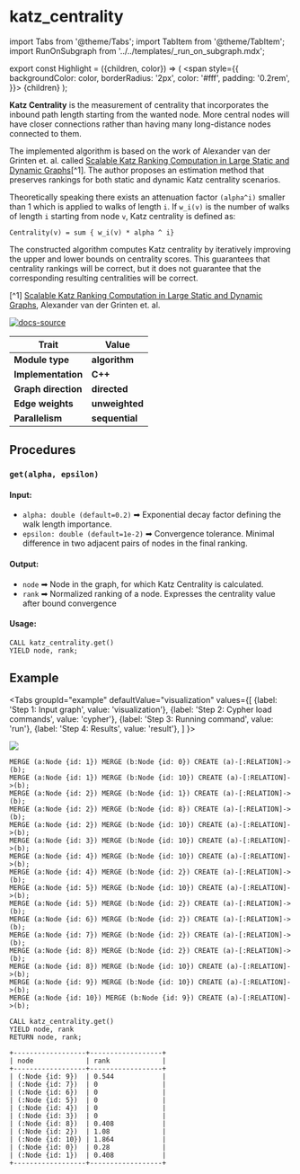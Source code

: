 # katz_centrality

import Tabs from '@theme/Tabs';
import TabItem from '@theme/TabItem';
import RunOnSubgraph from '../../templates/_run_on_subgraph.mdx';

export const Highlight = ({children, color}) => (
<span
style={{
      backgroundColor: color,
      borderRadius: '2px',
      color: '#fff',
      padding: '0.2rem',
    }}>
{children}
</span>
);

**Katz Centrality** is the measurement of centrality that incorporates the
inbound path length starting from the wanted node. More central nodes will have
closer connections rather than having many long-distance nodes connected to
them.

The implemented algorithm is based on the work of Alexander van der Grinten et.
al. called [Scalable Katz Ranking Computation in Large Static and Dynamic
Graphs](https://arxiv.org/pdf/1807.03847.pdf)[^1]. The author proposes an
estimation method that preserves rankings for both static and dynamic Katz
centrality scenarios.

Theoretically speaking there exists an attenuation factor `(alpha^i)` smaller
than 1 which is applied to walks of length `i`. If `w_i(v)` is the number of
walks of length `i` starting from node `v`, Katz centrality is defined as:

```
Centrality(v) = sum { w_i(v) * alpha ^ i}
```

The constructed algorithm computes Katz centrality by iteratively improving the
upper and lower bounds on centrality scores. This guarantees that centrality
rankings will be correct, but it does not guarantee that the corresponding
resulting centralities will be correct.

[^1] [Scalable Katz Ranking Computation in Large Static and Dynamic
Graphs](https://arxiv.org/pdf/1807.03847.pdf), Alexander van der Grinten et. al.

[![docs-source](https://img.shields.io/badge/source-katz_centrality-FB6E00?logo=github&style=for-the-badge)](https://github.com/memgraph/mage/blob/main/cpp/katz_centrality_module/katz_centrality_module.cpp)

| Trait               | Value                                                 |
| ------------------- | ----------------------------------------------------- |
| **Module type**     | <Highlight color="#FB6E00">**algorithm**</Highlight>  |
| **Implementation**  | <Highlight color="#FB6E00">**C++**</Highlight>        |
| **Graph direction** | <Highlight color="#FB6E00">**directed**</Highlight>   |
| **Edge weights**    | <Highlight color="#FB6E00">**unweighted**</Highlight> |
| **Parallelism**     | <Highlight color="#FB6E00">**sequential**</Highlight> |

## Procedures

<RunOnSubgraph/>

### `get(alpha, epsilon)`

#### Input:

- `alpha: double (default=0.2)` ➡ Exponential decay factor defining the walk length
  importance.
- `epsilon: double (default=1e-2)` ➡ Convergence tolerance. Minimal difference in two
  adjacent pairs of nodes in the final ranking.

#### Output:

- `node` ➡ Node in the graph, for which Katz Centrality is calculated.
- `rank` ➡ Normalized ranking of a node. Expresses the centrality value after
  bound convergence

#### Usage:

```cypher
CALL katz_centrality.get()
YIELD node, rank;
```

## Example

<Tabs
groupId="example"
defaultValue="visualization"
values={[
{label: 'Step 1: Input graph', value: 'visualization'},
{label: 'Step 2: Cypher load commands', value: 'cypher'},
{label: 'Step 3: Running command', value: 'run'},
{label: 'Step 4: Results', value: 'result'},
]
}>
<TabItem value="visualization">

![](/pages/advanced-algorithms/available-algorithms/katz_centrality/memgraph-katz.png)

  </TabItem>
  <TabItem value="cypher">

```cypher
MERGE (a:Node {id: 1}) MERGE (b:Node {id: 0}) CREATE (a)-[:RELATION]->(b);
MERGE (a:Node {id: 1}) MERGE (b:Node {id: 10}) CREATE (a)-[:RELATION]->(b);
MERGE (a:Node {id: 2}) MERGE (b:Node {id: 1}) CREATE (a)-[:RELATION]->(b);
MERGE (a:Node {id: 2}) MERGE (b:Node {id: 8}) CREATE (a)-[:RELATION]->(b);
MERGE (a:Node {id: 2}) MERGE (b:Node {id: 10}) CREATE (a)-[:RELATION]->(b);
MERGE (a:Node {id: 3}) MERGE (b:Node {id: 10}) CREATE (a)-[:RELATION]->(b);
MERGE (a:Node {id: 4}) MERGE (b:Node {id: 10}) CREATE (a)-[:RELATION]->(b);
MERGE (a:Node {id: 4}) MERGE (b:Node {id: 2}) CREATE (a)-[:RELATION]->(b);
MERGE (a:Node {id: 5}) MERGE (b:Node {id: 10}) CREATE (a)-[:RELATION]->(b);
MERGE (a:Node {id: 5}) MERGE (b:Node {id: 2}) CREATE (a)-[:RELATION]->(b);
MERGE (a:Node {id: 6}) MERGE (b:Node {id: 2}) CREATE (a)-[:RELATION]->(b);
MERGE (a:Node {id: 7}) MERGE (b:Node {id: 2}) CREATE (a)-[:RELATION]->(b);
MERGE (a:Node {id: 8}) MERGE (b:Node {id: 2}) CREATE (a)-[:RELATION]->(b);
MERGE (a:Node {id: 8}) MERGE (b:Node {id: 10}) CREATE (a)-[:RELATION]->(b);
MERGE (a:Node {id: 9}) MERGE (b:Node {id: 10}) CREATE (a)-[:RELATION]->(b);
MERGE (a:Node {id: 10}) MERGE (b:Node {id: 9}) CREATE (a)-[:RELATION]->(b);
```

  </TabItem>
  <TabItem value="run">

```cypher
CALL katz_centrality.get()
YIELD node, rank
RETURN node, rank;
```

  </TabItem>
  <TabItem value="result">

```plaintext
+------------------+------------------+
| node             | rank             |
+------------------+------------------+
| (:Node {id: 9})  | 0.544            |
| (:Node {id: 7})  | 0                |
| (:Node {id: 6})  | 0                |
| (:Node {id: 5})  | 0                |
| (:Node {id: 4})  | 0                |
| (:Node {id: 3})  | 0                |
| (:Node {id: 8})  | 0.408            |
| (:Node {id: 2})  | 1.08             |
| (:Node {id: 10}) | 1.864            |
| (:Node {id: 0})  | 0.28             |
| (:Node {id: 1})  | 0.408            |
+------------------+------------------+

```

  </TabItem>
</Tabs>
